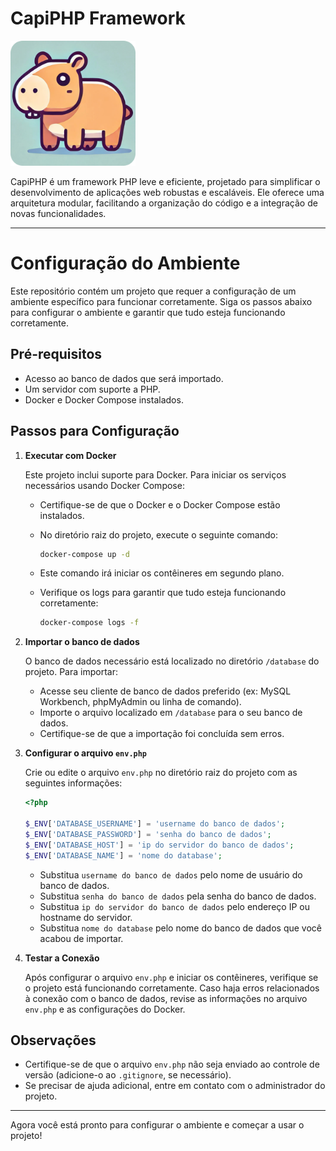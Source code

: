 # CapiPHP Framework

<img src="/public/icon/favicon1.png" alt="Logo do Projeto" width="200" height="200" style="margin: 0 auto">

CapiPHP é um framework PHP leve e eficiente, projetado para simplificar o desenvolvimento de aplicações web robustas e escaláveis. Ele oferece uma arquitetura modular, facilitando a organização do código e a integração de novas funcionalidades.

---

# Configuração do Ambiente

Este repositório contém um projeto que requer a configuração de um ambiente específico para funcionar corretamente. Siga os passos abaixo para configurar o ambiente e garantir que tudo esteja funcionando corretamente.

## Pré-requisitos

- Acesso ao banco de dados que será importado.
- Um servidor com suporte a PHP.
- Docker e Docker Compose instalados.

## Passos para Configuração

1. **Executar com Docker**

   Este projeto inclui suporte para Docker. Para iniciar os serviços necessários usando Docker Compose:

   - Certifique-se de que o Docker e o Docker Compose estão instalados.
   - No diretório raiz do projeto, execute o seguinte comando:

     ```bash
     docker-compose up -d
     ```

   - Este comando irá iniciar os contêineres em segundo plano.
   - Verifique os logs para garantir que tudo esteja funcionando corretamente:

     ```bash
     docker-compose logs -f
     ```

2. **Importar o banco de dados**

   O banco de dados necessário está localizado no diretório `/database` do projeto. Para importar:

   - Acesse seu cliente de banco de dados preferido (ex: MySQL Workbench, phpMyAdmin ou linha de comando).
   - Importe o arquivo localizado em `/database` para o seu banco de dados.
   - Certifique-se de que a importação foi concluída sem erros.

3. **Configurar o arquivo `env.php`**

   Crie ou edite o arquivo `env.php` no diretório raiz do projeto com as seguintes informações:

   ```php
   <?php

   $_ENV['DATABASE_USERNAME'] = 'username do banco de dados';
   $_ENV['DATABASE_PASSWORD'] = 'senha do banco de dados';
   $_ENV['DATABASE_HOST'] = 'ip do servidor do banco de dados';
   $_ENV['DATABASE_NAME'] = 'nome do database';
   ```

   - Substitua `username do banco de dados` pelo nome de usuário do banco de dados.
   - Substitua `senha do banco de dados` pela senha do banco de dados.
   - Substitua `ip do servidor do banco de dados` pelo endereço IP ou hostname do servidor.
   - Substitua `nome do database` pelo nome do banco de dados que você acabou de importar.

4. **Testar a Conexão**

   Após configurar o arquivo `env.php` e iniciar os contêineres, verifique se o projeto está funcionando corretamente. Caso haja erros relacionados à conexão com o banco de dados, revise as informações no arquivo `env.php` e as configurações do Docker.

## Observações

- Certifique-se de que o arquivo `env.php` não seja enviado ao controle de versão (adicione-o ao `.gitignore`, se necessário).
- Se precisar de ajuda adicional, entre em contato com o administrador do projeto.

---

Agora você está pronto para configurar o ambiente e começar a usar o projeto!
